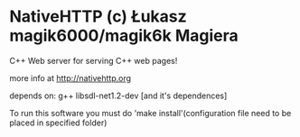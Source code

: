 NativeHTTP (c) Łukasz magik6000/magik6k Magiera
==========

C++ Web server for serving C++ web pages!

more info at http://nativehttp.org

depends on:
g++
libsdl-net1.2-dev
[and it's dependences]

To run this software you must do 'make install'(configuration file need to be placed in specified folder)

